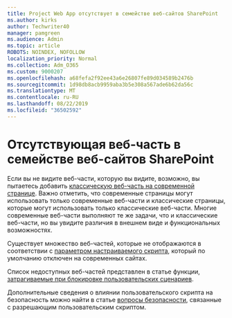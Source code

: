 ```yaml
---
title: Project Web App отсутствует в семействе веб-сайтов SharePoint
ms.author: kirks
author: Techwriter40
manager: pamgreen
ms.audience: Admin
ms.topic: article
ROBOTS: NOINDEX, NOFOLLOW
localization_priority: Normal
ms.collection: Adm_O365
ms.custom: 9000207
ms.openlocfilehash: a68fefa2f92ee43a6e26807fe89d034589b2476b
ms.sourcegitcommit: 1d98db8acb9959aba3b5e308a567ade6b62da56c
ms.translationtype: MT
ms.contentlocale: ru-RU
ms.lasthandoff: 08/22/2019
ms.locfileid: "36502592"
---
```

# <a name="missing-web-part-in-sharepoint-site-collection"></a>Отсутствующая веб-часть в семействе веб-сайтов SharePoint

Если вы не видите веб-части, которую вы видите, возможно, вы пытаетесь добавить [классическую веб-часть на современной странице](https://support.office.com/article/classic-and-modern-web-part-experiences-3fdae6c3-8fc1-49ab-8708-8c104b882e64). Важно отметить, что современные страницы могут использовать только современные веб-части и классические страницы, которые могут использовать только классические веб-части. Многие современные веб-части выполняют те же задачи, что и классические веб-части, но вы увидите различия в внешнем виде и функциональных возможностях.

Существует множество веб-частей, которые не отображаются в соответствии с [параметром настраиваемого скрипта](https://docs.microsoft.com/sharepoint/allow-or-prevent-custom-script), который по умолчанию отключен на современных сайтах. 

Список недоступных веб-частей представлен в статье функции, [затрагиваемые при блокировке пользовательских сценариев](https://docs.microsoft.com/sharepoint/allow-or-prevent-custom-script#features-affected-when-custom-script-is-blocked).

 Дополнительные сведения о влиянии пользовательского скрипта на безопасность можно найти в статье [вопросы безопасности](https://docs.microsoft.com/sharepoint/security-considerations-of-allowing-custom-script), связанные с разрешающим пользовательским скриптом.
